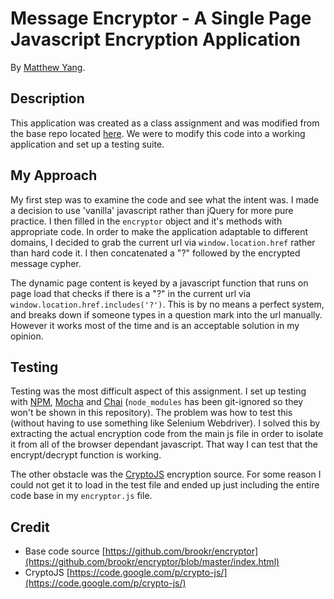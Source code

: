 # Message Encryptor - A Single Page Javascript Encryption Application

By [Matthew Yang](http://www.matthewgyang.com).

## Description
This application was created as a class assignment and was modified from the base repo located [here](https://github.com/brookr/encryptor).  We were to modify this code into a working application and set up a testing suite.

## My Approach
My first step was to examine the code and see what the intent was.  I made a decision to use 'vanilla' javascript rather than jQuery for more pure practice.  I then filled in the `encryptor` object and it's methods with appropriate code.  In order to make the application adaptable to different domains, I decided to grab the current url via `window.location.href` rather than hard code it.  I then concatenated a "?" followed by the encrypted message cypher.

The dynamic page content is keyed by a javascript function that runs on page load that checks if there is a "?" in the current url via `window.location.href.includes('?')`.  This is by no means a perfect system, and breaks down if someone types in a question mark into the url manually.  However it works most of the time and is an acceptable solution in my opinion.

## Testing
Testing was the most difficult aspect of this assignment.  I set up testing with [NPM](https://www.npmjs.com), [Mocha](https://mochajs.org) and [Chai](http://chaijs.com) (`node_modules` has been git-ignored so they won't be shown in this repository).  The problem was how to test this (without having to use something like Selenium Webdriver).  I solved this by extracting the actual encryption code from the main js file in order to isolate it from all of the browser dependant javascript.  That way I can test that the encrypt/decrypt function is working.

The other obstacle was the [CryptoJS](http://crypto-js.googlecode.com/svn/tags/3.1.2/build/rollups/aes.js) encryption source.  For some reason I could not get it to load in the test file and ended up just including the entire code base in my `encryptor.js` file.

## Credit
* Base code source [https://github.com/brookr/encryptor](https://github.com/brookr/encryptor/blob/master/index.html)
* CryptoJS [https://code.google.com/p/crypto-js/](https://code.google.com/p/crypto-js/)
